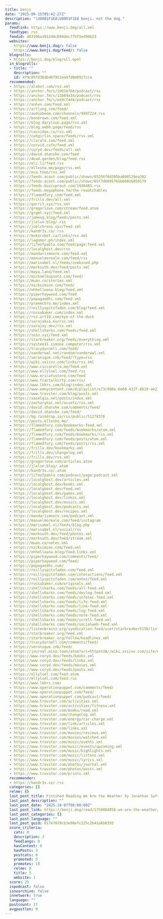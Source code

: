 ```yaml
---
title: benji
date: "2025-09-15T05:42:27Z"
description: "\U0001F1EA\U0001F1E8 benji. not the dog."
params:
  feedlink: https://www.benji.dog/all.xml
  feedtype: rss
  feedid: d03396a3912d8c694dec775f5ed90623
  websites:
    https://www.benji.dog/: false
    https://www.benji.dog/feed/: false
  blogrolls:
  - https://benji.dog/blogroll.opml
  in_blogrolls:
  - title: ""
    description: ""
    id: 4f9c05f836dbd67951ea4fd0d091fcca
  recommended:
  - https://alabut.com/rss.xml
  - https://anchor.fm/s/1061b768/podcast/rss
  - https://anchor.fm/s/11b69a34/podcast/rss
  - https://anchor.fm/s/ee9cf4d4/podcast/rss
  - https://anhvn.com/feed.xml
  - https://artlung.com/feed/
  - https://audioboom.com/channels/4997224.rss
  - https://benbrown.com/feed.xml
  - https://blog.darylsun.page/rss.xml
  - https://blog.webb.page/feed/rss
  - https://cassidoo.co/rss.xml
  - https://catgirlin.space/feeds/rss.xml
  - https://clarale.com/feed.xml
  - https://corvid.cafe/feed.xml
  - https://coryd.dev/feeds/all.xml
  - https://david.shanske.com/feed
  - https://dead.garden/blog/feed.rss
  - https://eli.li/feed.rss
  - https://ellesho.me/page/rss.xml
  - https://eva.town/rss.xml
  - https://feeds.acast.com/public/shows/65256f8d305ba800129ea202
  - https://feeds.acast.com/public/shows/65f7db095765b60016059179
  - https://feeds.buzzsprout.com/1930485.rss
  - https://feeds.megaphone.fm/the-rewatchables
  - https://flamedfury.com/feed.xml
  - https://frills.dev/all.xml
  - https://garrit.xyz/rss.xml
  - https://gregorlove.com/stream/feed.atom
  - https://grgml.xyz/feed.xml
  - https://jamesg.blog/feeds/posts.xml
  - https://jlelse.blog/.rss
  - https://joelchrono.xyz/feed.xml
  - https://kandr3s.co/.rss
  - https://kokorobot.ca/links/rss.xml
  - https://lagomor.ph/index.xml
  - https://lifeofpablo.com/feed/page:feed.xml
  - https://localghost.dev/rss
  - https://mandarismoore.com/feed.xml
  - https://manuelmoreale.com/feed/rss
  - https://marisabel.nl/feeds/combined.php
  - https://marksuth.dev/feed/posts.xml
  - https://maya.land/feed.xml
  - https://michaelkupietz.com/feed/
  - https://muan.co/stories.xml
  - https://nicksimson.com/feed/
  - https://ohhelloana.blog/feed.xml
  - https://piperhaywood.com/feed
  - https://popagandhi.com/feed.xml
  - https://preemchro.me/index.xml
  - https://reillyspitzfaden.com/blog/feed.xml
  - https://rossabaker.com/index.xml
  - https://rss.art19.com/eye-of-the-duck
  - https://sarajaksa.eu/rss.xml
  - https://sarajoy.dev/rss.xml
  - https://shellsharks.com/feeds/feed.xml
  - https://so1o.xyz/feed.xml
  - https://starbreaker.org/feeds/everything.xml
  - https://system31.simone.computer/rss.xml
  - https://tracydurnell.com/feed/
  - https://vanderwal.net/random/vanderwal.xml
  - https://veronique.ink/feed/?type=rss
  - https://wiki.xxiivv.com/links/rss.xml
  - https://www.ciccarello.me/feed.xml
  - https://www.ellyloel.com/feed.rss
  - https://www.ericafustero.com/feed
  - https://www.fractalkitty.com/rss/
  - https://www.lkhrs.com/blog/index.xml
  - https://www.omnycontent.com/d/playlist/e73c998e-6e60-432f-8610-ae210140c5b1/9dc914ae-df2a-4038-bbba-aff20107d1ab/30f0cdc5-cac4-4b33-ae56-aff20107d1cc/podcast.rss
  - https://www.trovster.com/blog/posts.xml
  - https://xaselgio.net/posts/index.xml
  - https://zacharykai.net/assets/rss.xml
  - https://david.shanske.com/comments/feed/
  - https://david.shanske.com/feed/
  - https://bg.raindrop.io/rss/public/51278376
  - https://posts.ellesho.me/
  - https://flamedfury.com/bookmarks-feed.xml
  - https://flamedfury.com/feeds/bookmarks/atom.xml
  - https://flamedfury.com/feeds/bookmarks/rss.xml
  - https://flamedfury.com/feeds/posts/atom.xml
  - https://flamedfury.com/feeds/posts/rss.xml
  - https://frills.dev/bookmarks.xml
  - https://frills.dev/changelog.xml
  - https://frills.dev/rss.xml
  - https://gregorlove.com/articles.atom
  - https://jlelse.blog/.atom
  - https://kandr3s.co/.atom
  - https://lifeofpablo.com/podcast/page:podcast.xml
  - https://localghost.dev/articles.xml
  - https://localghost.dev/books.xml
  - https://localghost.dev/feed.xml
  - https://localghost.dev/games.xml
  - https://localghost.dev/linkss.xml
  - https://localghost.dev/musics.xml
  - https://localghost.dev/podcasts.xml
  - https://localghost.dev/recipes.xml
  - https://mandarismoore.com/podcast.xml
  - https://manuelmoreale.com/feed/instagram
  - https://marisabel.nl/feeds/blog.php
  - https://marisabel.nl/social/rss
  - https://marksuth.dev/feed/photos.xml
  - https://marksuth.dev/feed/stream.xml
  - https://muan.co/notes.xml
  - https://nicksimson.com/feed.xml
  - https://ohhelloana.blog/feed.links.xml
  - https://piperhaywood.com/comments/feed/
  - https://piperhaywood.com/feed/
  - https://popagandhi.com/
  - https://reillyspitzfaden.com/feed.xml
  - https://reillyspitzfaden.com/interactions/feed.xml
  - https://reillyspitzfaden.com/notes/feed.xml
  - https://rossabaker.com/originals.xml
  - https://shellsharks.com/feeds/all-feed.xml
  - https://shellsharks.com/feeds/devlog-feed.xml
  - https://shellsharks.com/feeds/infosec-feed.xml
  - https://shellsharks.com/feeds/life-feed.xml
  - https://shellsharks.com/feeds/link-feed.xml
  - https://shellsharks.com/feeds/log-feed.xml
  - https://shellsharks.com/feeds/note-feed.xml
  - https://shellsharks.com/feeds/scroll-feed.xml
  - https://shellsharks.com/feeds/socialweb-feed.xml
  - https://listenbrainz.org/syndication-feed/user/starbreaker5150/listens?minutes=480
  - https://starbreaker.org/feed.xml
  - https://starbreaker.org/follow/headlines.xml
  - https://tracydurnell.com/comments/feed/
  - https://veronique.ink/feed/
  - https://journal.miso.town/atom?url=https%3A//wiki.xxiivv.com/site/now.html
  - https://www.coryd.dev/feeds/books.xml
  - https://www.coryd.dev/feeds/links.xml
  - https://www.coryd.dev/feeds/movies.xml
  - https://www.coryd.dev/feeds/posts.xml
  - https://ellyloel.com/feed.atom
  - https://ellyloel.com/feed.rss
  - https://www.lkhrs.com/
  - https://www.operationpuppet.com/comments/feed/
  - https://www.operationpuppet.com/feed/
  - https://www.operationpuppet.com/podcast/feed/
  - https://www.trovster.com/activities.xml
  - https://www.trovster.com/activities/fitness.xml
  - https://www.trovster.com/books/read.xml
  - https://www.trovster.com/changelog.xml
  - https://www.trovster.com/energy/car-charge.xml
  - https://www.trovster.com/link/articles.xml
  - https://www.trovster.com/links.xml
  - https://www.trovster.com/movies/reviews.xml
  - https://www.trovster.com/movies/watched.xml
  - https://www.trovster.com/music/events.xml
  - https://www.trovster.com/music/events/upcoming.xml
  - https://www.trovster.com/music/highlights.xml
  - https://www.trovster.com/music/listens.xml
  - https://www.trovster.com/music/lyrics.xml
  - https://www.trovster.com/photos/journal.xml
  - https://www.trovster.com/photos/posts.xml
  - https://www.trovster.com/prints.xml
  recommender:
  - https://kandr3s.co/.rss
  categories: []
  relme: {}
  last_post_title: Finished Reading We Are the Weather by Jonathan Safran Foer
  last_post_description: ""
  last_post_date: "2025-10-07T00:00:00Z"
  last_post_link: https://benji.dog/read/1759804058-we-are-the-weather/
  last_post_categories: []
  last_post_language: ""
  last_post_guid: 017e7078cb3e90efc225c2b41a6b8355
  score_criteria:
    cats: 0
    description: 3
    feedlangs: 0
    hasContent: 0
    hasPosts: 3
    postcats: 0
    promoted: 5
    promotes: 10
    relme: 0
    title: 3
    website: 1
  score: 25
  ispodcast: false
  isnoarchive: false
  innetwork: true
  language: ""
  postcount: 17
  avgpostlen: 0
---
```

